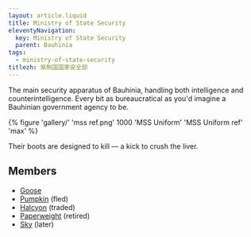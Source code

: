 ```yaml
---
layout: article.liquid
title: Ministry of State Security
eleventyNavigation:
  key: Ministry of State Security
  parent: Bauhinia
tags:
  - ministry-of-state-security
titlezh: 紫荆国国家安全部
---
```


The main security apparatus of Bauhinia, handling both intelligence and counterintelligence. Every bit as bureaucratical as you'd imagine a Bauhinian government agency to be.

{% figure 'gallery/' 'mss ref.png' 1000 'MSS Uniform' 'MSS Uniform ref' 'max' %}

Their boots are designed to kill — a kick to crush the liver.

## Members

- [Goose](/characters/goose/)
- [Pumpkin](/characters/pumpkin/) (fled)
- [Halcyon](/characters/halcyon/) (traded)
- [Paperweight](/characters/paperweight/) (retired)
- [Sky](/characters/sky/) (later)
